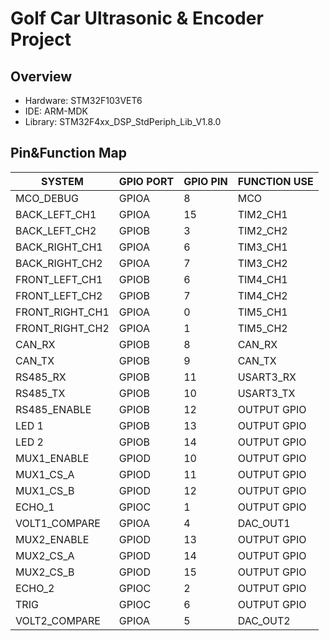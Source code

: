 # Golf Car Ultrasonic & Encoder Project

## Overview
- Hardware: STM32F103VET6
- IDE: ARM-MDK
- Library: STM32F4xx_DSP_StdPeriph_Lib_V1.8.0  

## Pin&Function Map
|SYSTEM			| GPIO PORT | GPIO PIN	| FUNCTION USE
|---			|----		| ----		| ----		
|MCO_DEBUG		|	GPIOA	|	8		|	MCO
|BACK_LEFT_CH1	|	GPIOA	|	15		|	TIM2_CH1
|BACK_LEFT_CH2	|	GPIOB	|	3		|	TIM2_CH2
|BACK_RIGHT_CH1	|	GPIOA	|	6		|	TIM3_CH1
|BACK_RIGHT_CH2	|	GPIOA	|	7		|	TIM3_CH2
|FRONT_LEFT_CH1	|	GPIOB	|	6		|	TIM4_CH1
|FRONT_LEFT_CH2	|	GPIOB	|	7		|	TIM4_CH2
|FRONT_RIGHT_CH1|	GPIOA	|	0		|	TIM5_CH1
|FRONT_RIGHT_CH2|	GPIOA	|	1		|	TIM5_CH2
|CAN_RX			|	GPIOB	|	8		|	CAN_RX
|CAN_TX			|	GPIOB	|	9		|	CAN_TX
|RS485_RX		|	GPIOB	|	11		|	USART3_RX
|RS485_TX		|	GPIOB	|	10		|	USART3_TX
|RS485_ENABLE	|	GPIOB	|	12		|	OUTPUT GPIO
|LED 1			|	GPIOB	|	13		|	OUTPUT GPIO
|LED 2			|	GPIOB	|	14		|	OUTPUT GPIO
|MUX1_ENABLE	|	GPIOD	|	10		|	OUTPUT GPIO
|MUX1_CS_A		|	GPIOD	|	11		|	OUTPUT GPIO
|MUX1_CS_B		|	GPIOD	|	12		|	OUTPUT GPIO
|ECHO_1			|	GPIOC	|	1		|	OUTPUT GPIO
|VOLT1_COMPARE	|	GPIOA	|	4		|	DAC_OUT1
|MUX2_ENABLE	|	GPIOD	|	13		|	OUTPUT GPIO
|MUX2_CS_A		|	GPIOD	|	14		|	OUTPUT GPIO
|MUX2_CS_B		|	GPIOD	|	15		|	OUTPUT GPIO
|ECHO_2			|	GPIOC	|	2		|	OUTPUT GPIO
|TRIG			|	GPIOC	|	6		|	OUTPUT GPIO
|VOLT2_COMPARE	|	GPIOA	|	5		|	DAC_OUT2
